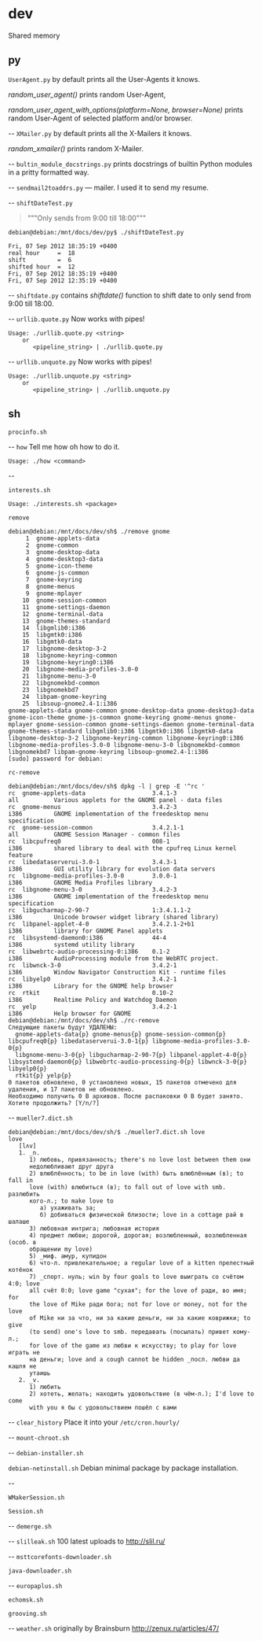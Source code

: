 dev
===

Shared memory

py
--
`UserAgent.py` by default prints all the User-Agents it knows.

_random_user_agent()_ prints random User-Agent,

_random_user_agent_with_options(platform=None, browser=None)_ prints random User-Agent of selected platform and/or browser.

--
`XMailer.py` by default prints all the X-Mailers it knows.

_random_xmailer()_ prints random X-Mailer.

--
`bultin_module_docstrings.py` prints docstrings of builtin Python modules in a pritty formatted way.

--
`sendmail2toaddrs.py` &mdash; mailer. I used it to send my resume.

--
`shiftDateTest.py`
>"""Only sends from 9:00 till 18:00"""

```
debian@debian:/mnt/docs/dev/py$ ./shiftDateTest.py 

Fri, 07 Sep 2012 18:35:19 +0400
real hour     =  18
shift         =  6
shifted hour  =  12
Fri, 07 Sep 2012 18:35:19 +0400
Fri, 07 Sep 2012 12:35:19 +0400

```

--
`shiftdate.py` contains _shiftdate()_ function to shift date to only send from 9:00 till 18:00.

--
`urllib.quote.py` Now works with pipes!
```
Usage: ./urllib.quote.py <string>
    or
       <pipeline_string> | ./urllib.quote.py
```

--
`urllib.unquote.py` Now works with pipes!
```
Usage: ./urllib.unquote.py <string>
    or
       <pipeline_string> | ./urllib.unquote.py
```

sh
--
`procinfo.sh`

--
`how` Tell me how oh how to do it.
```
Usage: ./how <command>
```

--

`interests.sh`
```
Usage: ./interests.sh <package>
```

`remove`
```
debian@debian:/mnt/docs/dev/sh$ ./remove gnome
     1  gnome-applets-data
     2  gnome-common
     3  gnome-desktop-data
     4  gnome-desktop3-data
     5  gnome-icon-theme
     6  gnome-js-common
     7  gnome-keyring
     8  gnome-menus
     9  gnome-mplayer
    10  gnome-session-common
    11  gnome-settings-daemon
    12  gnome-terminal-data
    13  gnome-themes-standard
    14  libgmlib0:i386
    15  libgmtk0:i386
    16  libgmtk0-data
    17  libgnome-desktop-3-2
    18  libgnome-keyring-common
    19  libgnome-keyring0:i386
    20  libgnome-media-profiles-3.0-0
    21  libgnome-menu-3-0
    22  libgnomekbd-common
    23  libgnomekbd7
    24  libpam-gnome-keyring
    25  libsoup-gnome2.4-1:i386
gnome-applets-data gnome-common gnome-desktop-data gnome-desktop3-data gnome-icon-theme gnome-js-common gnome-keyring gnome-menus gnome-mplayer gnome-session-common gnome-settings-daemon gnome-terminal-data gnome-themes-standard libgmlib0:i386 libgmtk0:i386 libgmtk0-data libgnome-desktop-3-2 libgnome-keyring-common libgnome-keyring0:i386 libgnome-media-profiles-3.0-0 libgnome-menu-3-0 libgnomekbd-common libgnomekbd7 libpam-gnome-keyring libsoup-gnome2.4-1:i386
[sudo] password for debian: 
```

`rc-remove`
```
debian@debian:/mnt/docs/dev/sh$ dpkg -l | grep -E '^rc '
rc  gnome-applets-data                   3.4.1-3                            all          Various applets for the GNOME panel - data files
rc  gnome-menus                          3.4.2-3                            i386         GNOME implementation of the freedesktop menu specification
rc  gnome-session-common                 3.4.2.1-1                          all          GNOME Session Manager - common files
rc  libcpufreq0                          008-1                              i386         shared library to deal with the cpufreq Linux kernel feature
rc  libedataserverui-3.0-1               3.4.3-1                            i386         GUI utility library for evolution data servers
rc  libgnome-media-profiles-3.0-0        3.0.0-1                            i386         GNOME Media Profiles library
rc  libgnome-menu-3-0                    3.4.2-3                            i386         GNOME implementation of the freedesktop menu specification
rc  libgucharmap-2-90-7                  1:3.4.1.1-2                        i386         Unicode browser widget library (shared library)
rc  libpanel-applet-4-0                  3.4.2.1-2+b1                       i386         library for GNOME Panel applets
rc  libsystemd-daemon0:i386              44-4                               i386         systemd utility library
rc  libwebrtc-audio-processing-0:i386    0.1-2                              i386         AudioProcessing module from the WebRTC project.
rc  libwnck-3-0                          3.4.2-1                            i386         Window Navigator Construction Kit - runtime files
rc  libyelp0                             3.4.2-1                            i386         Library for the GNOME help browser
rc  rtkit                                0.10-2                             i386         Realtime Policy and Watchdog Daemon
rc  yelp                                 3.4.2-1                            i386         Help browser for GNOME
debian@debian:/mnt/docs/dev/sh$ ./rc-remove 
Следующие пакеты будут УДАЛЕНЫ:                  
  gnome-applets-data{p} gnome-menus{p} gnome-session-common{p} libcpufreq0{p} libedataserverui-3.0-1{p} libgnome-media-profiles-3.0-0{p} 
  libgnome-menu-3-0{p} libgucharmap-2-90-7{p} libpanel-applet-4-0{p} libsystemd-daemon0{p} libwebrtc-audio-processing-0{p} libwnck-3-0{p} libyelp0{p} 
  rtkit{p} yelp{p} 
0 пакетов обновлено, 0 установлено новых, 15 пакетов отмечено для удаления, и 17 пакетов не обновлено.
Необходимо получить 0 B архивов. После распаковки 0 B будет занято.
Хотите продолжить? [Y/n/?] 
```

--
`mueller7.dict.sh`
```
debian@debian:/mnt/docs/dev/sh/$ ./mueller7.dict.sh love
love
   [lʌv]
   1. _n.
      1) любовь, привязанность; there's no love lost between them они
      недолюбливают друг друга
      2) влюблённость; to be in love (with) быть влюблённым (в); to fall in
      love (with) влюбиться (в); to fall out of love with smb. разлюбить
      кого-л.; to make love to
         а) ухаживать за;
         б) добиваться физической близости; love in a cottage рай в шалаше
      3) любовная интрига; любовная история
      4) предмет любви; дорогой, дорогая; возлюбленный, возлюбленная (особ. в
      обращении my love)
      5) _миф. амур, купидон
      6) что-л. привлекательное; a regular love of a kitten прелестный котёнок
      7) _спорт. нуль; win by four goals to love выиграть со счётом 4:0; love
      all счёт 0:0; love game "сухая"; for the love of ради, во имя; for
      the love of Mike ради бога; not for love or money, not for the love
      of Mike ни за что, ни за какие деньги, ни за какие коврижки; to give
      (to send) one's love to smb. передавать (посылать) привет кому-л.;
      for love of the game из любви к искусству; to play for love играть не
      на деньги; love and a cough cannot be hidden _посл. любви да кашля не
      утаишь
   2. _v.
      1) любить
      2) хотеть, желать; находить удовольствие (в чём-л.); I'd love to come
      with you я бы с удовольствием пошёл с вами

```

--
`clear_history` Place it into your `/etc/cron.hourly/`

--
`mount-chroot.sh`

--
`debian-installer.sh`

`debian-netinstall.sh` Debian minimal package by package installation.

--

`WMakerSession.sh`

`Session.sh`

--
`demerge.sh`

--
`slilleak.sh` 100 latest uploads to http://slil.ru/

--
`msttcorefonts-downloader.sh`

`java-downloader.sh`

--
`europaplus.sh`

`echomsk.sh`

`grooving.sh`

--
`weather.sh` originally by Brainsburn http://zenux.ru/articles/47/